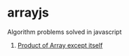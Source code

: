 # arrayjs
Algorithm problems solved in javascript

1. [Product of Array except itself](https://github.com/RakshithNM/arrayjs/blob/main/produceExceptItselfArray.js)

